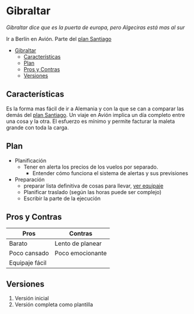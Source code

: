 # Gibraltar
_Gibraltar dice que es la puerta de europa, pero Algeciras está mas al sur_

Ir a Berlín en Avión. Parte del [plan Santiago](Santiago.md)

- [Gibraltar](#gibraltar)
  - [Características](#características)
  - [Plan](#plan)
  - [Pros y Contras](#pros-y-contras)
  - [Versiones](#versiones)


## Características
Es la forma mas fácil de ir a Alemania y con la que se can a comparar las demás del [plan Santiago](Santiago.md).
Un viaje en Avión implica un día completo entre una cosa y la otra. El esfuerzo es mínimo y permite facturar la maleta grande con toda la carga.


## Plan
- Planificación
  - Tener en alerta los precios de los vuelos por separado. 
    - Entender cómo funciona el sistema de alertas y sus previsiones
- Preparación
  - preparar lista definitiva de cosas para llevar, [ver equipaje](Santiago.md#equipaje)
  - Planificar traslado (según las horas puede ser complejo)
  - Escribir la parte de la ejecución

## Pros y Contras

| Pros                      | Contras                   |
|---------------------------|---------------------------|
| Barato                    | Lento de planear          |
| Poco cansado              | Poco emocionante          |
| Equipaje fácil            |                           |


## Versiones
1. Versión inicial
2. Versión completa como plantilla